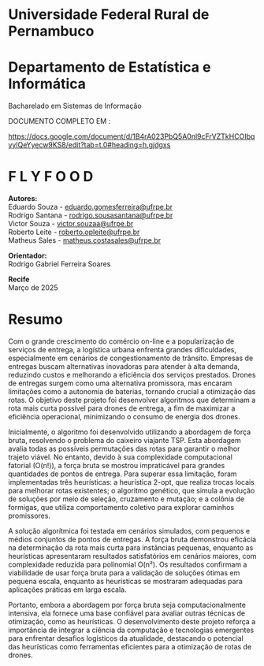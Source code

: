   # **Universidade Federal Rural de Pernambuco**

   # **Departamento de Estatística e Informática**

   Bacharelado em Sistemas de Informação

   DOCUMENTO COMPLETO EM :
   
   https://docs.google.com/document/d/1B4rA023PbQ5A0nl9cFrVZTkHCOIbqvylQeYyecw9KS8/edit?tab=t.0#heading=h.gjdgxs
		

# **F L Y F O O D**


**Autores:**  
Eduardo Souza - eduardo.gomesferreira@ufrpe.br  
Rodrigo Santana - rodrigo.sousasantana@ufrpe.br  
Victor Souza - victor.souzaa@ufrpe.br  
Roberto Leite - roberto.opleite@ufrpe.br  
Matheus Sales - matheus.costasales@ufrpe.br  


**Orientador:**  
Rodrigo Gabriel Ferreira Soares


**Recife**  
Março de 2025


# **Resumo** 

   Com o grande crescimento do comércio on-line e a popularização de serviços de entrega, a logística urbana enfrenta grandes dificuldades, especialmente em cenários de congestionamento de trânsito. Empresas de entregas buscam alternativas inovadoras para atender à alta demanda, reduzindo custos e melhorando a eficiência dos serviços prestados. Drones de entregas surgem como uma alternativa promissora, mas encaram limitações como a autonomia de baterias, tornando crucial a otimização das rotas. O objetivo deste projeto foi desenvolver algoritmos que determinam a rota mais curta possível para drones de entrega, a fim de maximizar a eficiência operacional, minimizando o consumo de energia dos drones.  
   
   Inicialmente, o algoritmo foi desenvolvido utilizando a abordagem de força bruta, resolvendo o problema do caixeiro viajante TSP. Esta abordagem avalia todas as possíveis permutações das rotas para garantir o melhor trajeto viável. No entanto, devido à sua complexidade computacional fatorial (O(n!)), a força bruta se mostrou impraticável para grandes quantidades de pontos de entrega. Para superar essa limitação, foram implementadas três heurísticas: a heurística 2-opt, que realiza trocas locais para melhorar rotas existentes; o algoritmo genético, que simula a evolução de soluções por meio de seleção, cruzamento e mutação; e a colônia de formigas, que utiliza comportamento coletivo para explorar caminhos promissores.  
   
   A solução algorítmica foi testada em cenários simulados, com pequenos e médios conjuntos de pontos de entregas. A força bruta demonstrou eficácia na determinação da rota mais curta para instâncias pequenas, enquanto as heurísticas apresentaram resultados satisfatórios em cenários maiores, com complexidade reduzida para polinomial O(n²). Os resultados confirmam a viabilidade de usar força bruta para a validação de soluções ótimas em pequena escala, enquanto as heurísticas se mostraram adequadas para aplicações práticas em larga escala.  
   
   Portanto, embora a abordagem por força bruta seja computacionalmente intensiva, ela fornece uma base confiável para avaliar outras técnicas de otimização, como as heurísticas. O desenvolvimento deste projeto reforça a importância de integrar a ciência da computação e tecnologias emergentes para enfrentar desafios logísticos da atualidade, destacando o potencial das heurísticas como ferramentas eficientes para a otimização de rotas de drones.

